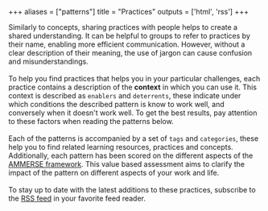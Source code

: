 +++
aliases = ["patterns"]
title = "Practices"
outputs = ['html', 'rss']
+++

Similarly to concepts, sharing practices with people helps to create a shared understanding. It can be helpful to groups to refer to practices by their name, enabling more efficient communication.
However, without a clear description of their meaning, the use of jargon can cause confusion and misunderstandings.
<br />
<br />
To help you find practices that helps you in your particular challenges, each practice contains a description of the **context** in which you can
use it. This context is described as `enablers` and `deterrents`, these indicate under which conditions the described pattern is know to work 
well, and conversely when it doesn't work well. To get the best results, pay attention to these factors when reading the patterns below.  
<br />
Each of the patterns is accompanied by a set of `tags` and `categories`, these help you to find related learning resources, practices and concepts.
Additionally, each pattern has been scored on the different aspects of the [AMMERSE framework](https://www.ammerse.org/). This value based 
assessment aims to clarify the impact of the pattern on different aspects of your work and life.  
<br />
To stay up to date with the latest additions to these practices, subscribe to the <a href="./index.xml" target="_blank">RSS feed</a> in your 
favorite feed reader.
